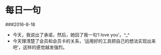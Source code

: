 # 每日一句

###2016-8-18
* 今天，我说出了承诺，然后，她回了我一句‘I love you'。^_^
* 今天理清楚了会员和会员卡的关系，‘运用好的工具把自己的想法实现出来吧’，这样的感觉越发强烈。
